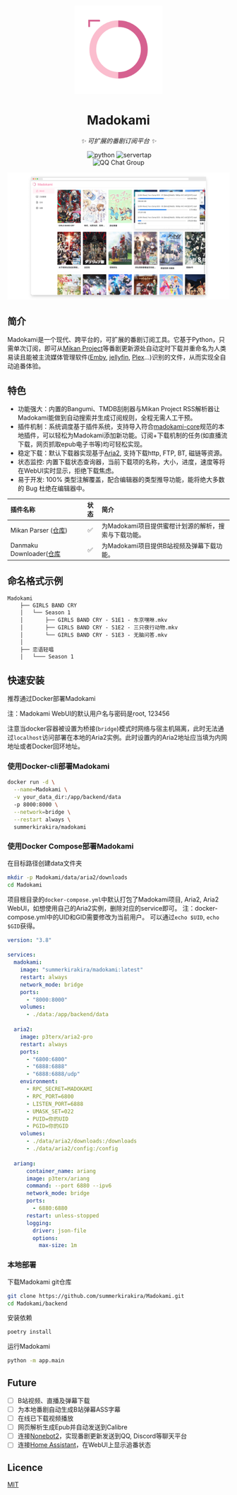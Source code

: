 <div align="center">
  <img width=200 src="images/logo.png"  alt="项目标题"/>
  <h1 align="center">Madokami</h1>
</div>

<div align="center">

_✨ 可扩展的番剧订阅平台 ✨_

</div>

<div align="center">
<img title="docker build version" src="https://img.shields.io/docker/v/summerkirakira/madokami" alt="">
  <img src="https://img.shields.io/badge/python-3.10+-blue" alt="python">
  <img src="https://img.shields.io/badge/npm-17+-yellow" alt="servertap">
</div>


<div align="center">
<img src="https://img.shields.io/badge/QQ%E7%BE%A4-277828146-green?style=flat-square" alt="QQ Chat Group">
</div>


![](images/main_screenshot.png)


## 简介
Madokami是一个现代、跨平台的，可扩展的番剧订阅工具。它基于Python，只需单次订阅，即可从[Mikan Project](https://mikanani.me/)等番剧更新源处自动定时下载并重命名为人类易读且能被主流媒体管理软件([Emby](https://emby.media/), [jellyfin](https://jellyfin.org/), [Plex](https://www.plex.tv/)...)识别的文件，从而实现全自动追番体验。

## 特色
+ 功能强大：内置的Bangumi、TMDB刮削器与Mikan Project RSS解析器让Madokami能做到自动搜索并生成订阅规则，全程无需人工干预。
+ 插件机制：系统调度基于插件系统，支持导入符合[madokami-core](https://github.com/summerkirakira/Madokami-core)规范的本地插件，可以轻松为Madokami添加新功能。订阅+下载机制的任务(如直播流下载，网页抓取epub电子书等)均可轻松实现。
+ 稳定下载：默认下载器实现基于[Aria2](https://aria2.github.io/), 支持下载http, FTP, BT, 磁链等资源。
+ 状态监控: 内置下载状态查询器，当前下载项的名称，大小，进度，速度等将在WebUI实时显示，拒绝下载焦虑。
+ 易于开发: 100% 类型注解覆盖，配合编辑器的类型推导功能，能将绝大多数的 Bug 杜绝在编辑器中。

| 插件名称 | 状态 | 简介                             |
| :-----  |:---:|:-------------------------------|
| Mikan Parser ([仓库](https://github.com/summerkirakira/madokami-plugin-mikan-parser))|✅| 为Madokami项目提供蜜柑计划源的解析，搜索与下载功能。 |
| Danmaku Downloader([仓库](https://github.com/summerkirakira/madokami-plugin-danmaku)|✅| 为Madokami项目提供B站视频及弹幕下载功能。      |

## 命名格式示例
```
Madokami
    ├── GIRLS BAND CRY
    │   └── Season 1
    │       ├── GIRLS BAND CRY - S1E1 - 东京嘿咻.mkv
    │       ├── GIRLS BAND CRY - S1E2 - 三只夜行动物.mkv
    │       └── GIRLS BAND CRY - S1E3 - 无脑问答.mkv
    │   
    ├── 恋语轻唱
    │   └─── Season 1
```

## 快速安装
推荐通过Docker部署Madokami

注：Madokami WebUI的默认用户名与密码是root, 123456

注意当docker容器被设置为桥接(`bridge`)模式时网络与宿主机隔离，此时无法通过`localhost`访问部署在本地的Aria2实例。此时设置内的Aria2地址应当填为内网地址或者Docker回环地址。

### 使用Docker-cli部署Madokami
```bash
docker run -d \
  --name=Madokami \
  -v your_data_dir:/app/backend/data
  -p 8000:8000 \
  --network=bridge \
  --restart always \
  summerkirakira/madokami
```

### 使用Docker Compose部署Madokami
在目标路径创建data文件夹
```bash
mkdir -p Madokami/data/aria2/downloads 
cd Madokami
```
项目根目录的`docker-compose.yml`中默认打包了Madokami项目, Aria2, Aria2 WebUI，如想使用自己的Aria2实例，删除对应的service即可。
注：docker-compose.yml中的UID和GID需要修改为当前用户。
可以通过`echo $UID`, `echo $GID`获得。
```yml
version: "3.8"

services:
  madokami:
    image: "summerkirakira/madokami:latest"
    restart: always
    network_mode: bridge
    ports:
      - "8000:8000"
    volumes:
      - ./data:/app/backend/data

  aria2:
    image: p3terx/aria2-pro
    restart: always
    ports:
      - "6800:6800"
      - "6888:6888"
      - "6888:6888/udp"
    environment:
      - RPC_SECRET=MADOKAMI
      - RPC_PORT=6800
      - LISTEN_PORT=6888
      - UMASK_SET=022
      - PUID=你的UID
      - PGID=你的GID
    volumes:
      - ./data/aria2/downloads:/downloads
      - ./data/aria2/config:/config

  ariang:
      container_name: ariang
      image: p3terx/ariang
      command: --port 6880 --ipv6
      network_mode: bridge
      ports:
        - 6880:6880
      restart: unless-stopped
      logging:
        driver: json-file
        options:
          max-size: 1m
```

### 本地部署
下载Madokami git仓库
```bash
git clone https://github.com/summerkirakira/Madokami.git
cd Madokami/backend
```
安装依赖
```bash
poetry install
```
运行Madokami
```bash
python -m app.main
```

## Future
- [ ] B站视频、直播及弹幕下载
- [ ] 为本地番剧自动生成B站弹幕ASS字幕
- [ ] 在线已下载视频播放
- [ ] 网页解析生成Epub并自动发送到Calibre
- [ ] 连接[Nonebot2](https://github.com/nonebot/nonebot2)，实现番剧更新发送到QQ, Discord等聊天平台
- [ ] 连接[Home Assistant](https://www.home-assistant.io/)，在WebUI上显示追番状态
  
## Licence

[MIT](https://mit-license.org/)